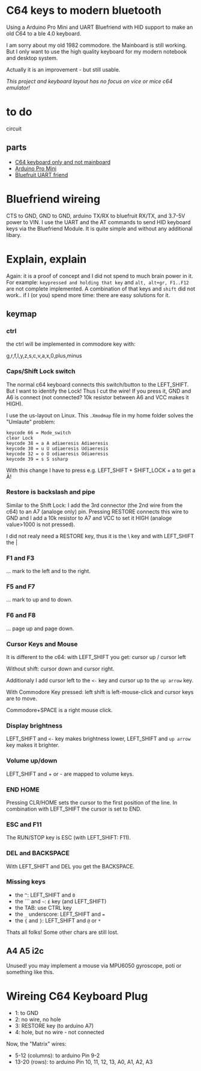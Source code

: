 # C64 keys to modern bluetooth

Using a Arduino Pro Mini and UART Bluefriend with HID support to make an old C64 to a ble 4.0 keyboard.

I am sorry about my old 1982 commodore. the Mainboard is
still working. But I only want to use the high quality keyboard
for my modern notebook and desktop system.

Actually it is an improvement - but still usable.

*This project and keyboard layout has no focus on vice or mice c64 emulator!*

# to do

circuit

## parts

- [C64 keyboard only and not mainboard](https://en.wikipedia.org/wiki/Commodore_64)
- [Arduino Pro Mini](https://store.arduino.cc/arduino-pro-mini)
- [Bluefruit UART friend](https://learn.adafruit.com/introducing-the-adafruit-bluefruit-le-uart-friend)

# Bluefriend wireing

CTS to GND, GND to GND, arduino TX/RX to bluefruit RX/TX, and 3.7-5V power to VIN. I use the UART
and the AT commands to send HID keyboard keys via the Bluefriend Module. It is quite simple and
without any additional libary.

# Explain, explain

Again: it is a proof of concept and I did not spend to much brain power in it.
For example: `keypressed and holding that key` and `alt, alt+gr, F1..F12`
are not complete implemented. A combination of that keys and `shift` did not work..
if I (or you) spend more time: there are easy solutions for it.





## keymap

### ctrl

the ctrl will be implemented in commodore key with:

  g,r,f,l,y,z,s,c,v,a,x,0,plus,minus


### Caps/Shift Lock switch

The normal c64 keyboard connects this switch/button to the LEFT_SHIFT. But I want to identify
the Lock! Thus I cut the wire! If you press it, GND and A6 is connect (not connected? 10k resistor
between A6 and VCC makes it HIGH).

I use the us-layout on Linux. This `.Xmodmap` file in my home folder solves the "Umlaute" problem:

```
keycode 66 = Mode_switch
clear Lock
keycode 38 = a A adiaeresis Adiaeresis
keycode 30 = u U udiaeresis Udiaeresis
keycode 32 = o O odiaeresis Odiaeresis
keycode 39 = s S ssharp
```

With this change I have to press e.g. LEFT_SHIFT + SHIFT_LOCK + a to get a Ä!

### Restore is backslash and pipe

Similar to the Shift Lock: I add the 3rd connector (the 2nd wire from the c64)
to an A7 (analoge only) pin. Pressing RESTORE connects this wire to GND and
I add a 10k resistor to A7 and VCC to set it HIGH (analoge value>1000 is not pressed).

I did not realy need a RESTORE key, thus it is the \ key and with LEFT_SHIFT the |

### F1 and F3

... mark to the left and to the right.

### F5 and F7

... mark to up and to down.

### F6 and F8

... page up and page down.

### Cursor Keys and Mouse

It is different to the c64: with LEFT_SHIFT you get: cursor up / cursor left

Without shift: cursor down and cursor right.

Additionaly I add cursor left to the `<-` key and cursor up to the `up arrow` key.

With Commodore Key pressed: left shift is left-mouse-click and cursor keys are to move.

Commodore+SPACE is a right mouse click.

### Display brightness

LEFT_SHIFT and `<-` key makes brightness lower, LEFT_SHIFT and `up arrow` key makes
it brighter.

### Volume up/down

LEFT_SHIFT and + or - are mapped to volume keys.

### END HOME

Pressing CLR/HOME sets the cursor to the first position of the line.
In combination with LEFT_SHIFT the cursor is set to END.

### ESC and F11

The RUN/STOP key is ESC (with LEFT_SHIFT: F11).

### DEL and BACKSPACE

With LEFT_SHIFT and DEL you get the BACKSPACE.

### Missing keys

- the `^`: LEFT_SHIFT and `0`
- the ``` and `~`: `£` key (and LEFT_SHIFT)
- the TAB: use CTRL key
- the `_` underscore: LEFT_SHIFT and `=`
- the `{` and `}`: LEFT_SHIFT and `@` or `*`

Thats all folks! Some other chars are still lost.

## A4 A5 i2c

Unused! you may implement a mouse via MPU6050 gyroscope, poti or something like this.

# Wireing C64 Keyboard Plug

- 1: to GND
- 2: no wire, no hole
- 3: RESTORE key (to arduino A7)
- 4: hole, but no wire - not connected

Now, the "Matrix" wires:

- 5-12 (columns): to arduino Pin 9-2 
- 13-20 (rows): to arduino Pin 10, 11, 12, 13, A0, A1, A2, A3
